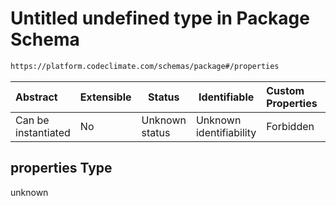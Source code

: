 # Untitled undefined type in Package Schema

```txt
https://platform.codeclimate.com/schemas/package#/properties
```




| Abstract            | Extensible | Status         | Identifiable            | Custom Properties | Additional Properties | Access Restrictions | Defined In                                                                             |
| :------------------ | ---------- | -------------- | ----------------------- | :---------------- | --------------------- | ------------------- | -------------------------------------------------------------------------------------- |
| Can be instantiated | No         | Unknown status | Unknown identifiability | Forbidden         | Allowed               | none                | [Package.schema.json\*](../../spec/schemas/Package.schema.json "open original schema") |

## properties Type

unknown

